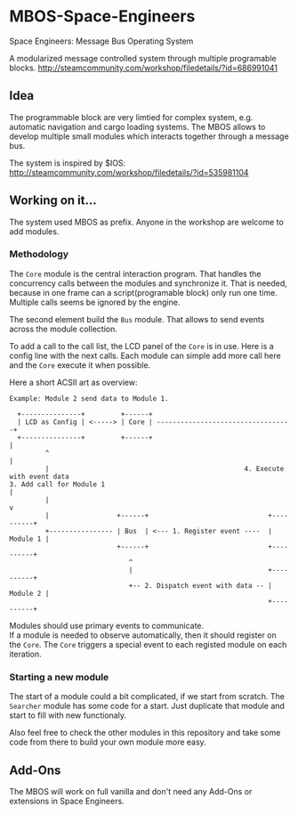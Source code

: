 # MBOS-Space-Engineers
Space Engineers: Message Bus Operating System

A modularized message controlled system through multiple programable blocks. 
http://steamcommunity.com/workshop/filedetails/?id=686991041

## Idea 
The programmable block are very limtied for complex system, e.g. automatic navigation and cargo loading systems. 
The MBOS allows to develop multiple small modules which interacts together through a message bus. 

The system is inspired by $IOS: 
http://steamcommunity.com/workshop/filedetails/?id=535981104 

## Working on it... 
The system used MBOS as prefix. Anyone in the workshop are welcome to add modules.   

### Methodology
The `Core` module is the central interaction program. That handles the concurrency calls between
the modules and synchronize it. That is needed, because in one frame can a 
script(programable block) only run one time. Multiple calls seems be ignored by the engine.

The second element build the `Bus` module. That allows to send events across the module collection.

To add a call to the call list, the LCD panel of the `Core` is in use. Here is a config line with
the next calls. Each module can simple add more call here and the `Core` execute it when possible.

Here a short ACSII art as overview:
```
Example: Module 2 send data to Module 1.

  +---------------+         +------+
  | LCD as Config | <-----> | Core | ----------------------------------+
  +---------------+         +------+                                   |
         ^                                                             |
         |                                                 4. Execute with event data
3. Add call for Module 1                                               |
         |                                                             v
         |                 +------+                              +----------+
         +---------------- | Bus  | <--- 1. Register event ----  | Module 1 |
                           +------+                              +----------+
                              ^            
                              |                                  +----------+
                              +-- 2. Dispatch event with data -- | Module 2 |
                                                                 +----------+
```

Modules should use primary events to communicate.    
If a module is needed to observe automatically, then it should register on the `Core`. The 
`Core` triggers a special event to each registed module on each iteration.

### Starting a new module
The start of a module could a bit complicated, if we start from scratch. The `Searcher` module
has some code for a start. Just duplicate that module and start to fill with new functionaly.

Also feel free to check the other modules in this repository and take some code from there to
build your own module more easy.

## Add-Ons 
The MBOS will work on full vanilla and don't need any Add-Ons or extensions in Space Engineers.
